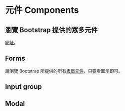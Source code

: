 # 元件 Components

## 瀏覽 Bootstrap 提供的眾多元件

[網址](https://getbootstrap.com/docs/4.3/components/alerts/)。

## Forms

請瀏覽 Bootstrap 所提供的所有[表單元件](https://getbootstrap.com/docs/4.3/components/forms/)，只要看圖示即可。

## Input group

## Modal



